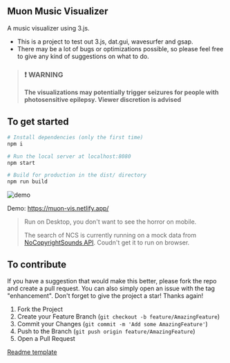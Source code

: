 ## Muon Music Visualizer

A music visualizer using 3.js.

- This is a project to test out 3.js, dat.gui, wavesurfer and gsap.
- There may be a lot of bugs or optimizations possible, so please feel free to give any kind of suggestions on what to do.


> ### ❗ WARNING 
>
> **The visualizations may potentially trigger seizures for people with photosensitive epilepsy. Viewer discretion is advised**

## To get started

```bash
# Install dependencies (only the first time)
npm i

# Run the local server at localhost:8080
npm start

# Build for production in the dist/ directory
npm run build
```

![demo](https://media.giphy.com/media/v1.Y2lkPTc5MGI3NjExOWU5MTFhZmVlOGRkZGZkNzdlY2ZiMmE4MWY1MjI1ZGVjYTgwMjQ1YSZjdD1n/ZXH3icbiYqzZCSWdJg/giphy.gif)

Demo: https://muon-vis.netlify.app/

> Run on Desktop, you don't want to see the horror on mobile.
>
> The search of NCS is currently running on a mock data from [NoCopyrightSounds API](https://www.npmjs.com/package/nocopyrightsounds-api). Coudn't get it to run on browser.

## To contribute

If you have a suggestion that would make this better, please fork the repo and create a pull request. You can also simply open an issue with the tag "enhancement".
Don't forget to give the project a star! Thanks again!

1. Fork the Project
2. Create your Feature Branch (`git checkout -b feature/AmazingFeature`)
3. Commit your Changes (`git commit -m 'Add some AmazingFeature'`)
4. Push to the Branch (`git push origin feature/AmazingFeature`)
5. Open a Pull Request

[Readme template](https://github.com/othneildrew/Best-README-Template)
